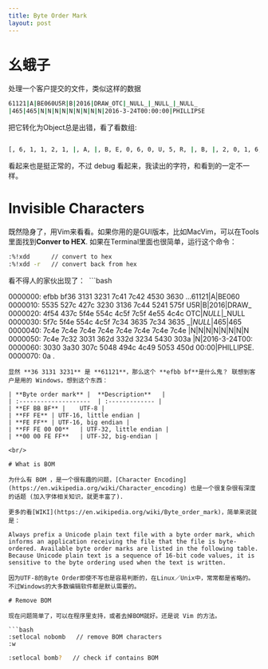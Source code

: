 ```yaml
---
title: Byte Order Mark
layout: post
---
```


# 幺蛾子

处理一个客户提交的文件，类似这样的数据

```bash
﻿61121|A|BE060U5R|B|2016|DRAW_OTC|_NULL_|_NULL_|_NULL_
|465|465|N|N|N|N|N|N|N|N|N|2016-3-24T00:00:00|PHILLIPSE
```
把它转化为Object总是出错，看了看数组:

```bash

[﻿, 6, 1, 1, 2, 1, |, A, |, B, E, 0, 6, 0, U, 5, R, |, B, |, 2, 0, 1, 6, |, D, R, A, W, _, O, T, C, |, _, N, U, L, L, _, |, _, N, U, L, L, _, |, _, N, U, L, L, _, |, 4, 6, 5, |, 4, 6, 5, |, N, |, N, |, N, |, N, |, N, |, N, |, N, |, N, |, N, |, 2, 0, 1, 6, -, 3, -, 2, 4, T, 0, 0, :, 0, 0, :, 0, 0, |, P, H, I, L, L, I, P, S, E]

```
看起来也是挺正常的，不过 debug 看起来，我读出的字符，和看到的一定不一样。


# Invisible Characters

既然隐身了，用Vim来看看。如果你用的是GUI版本，比如MacVim，可以在Tools里面找到**Conver to HEX**. 如果在Terminal里面也很简单，运行这个命令：

```bash
:%!xdd      // convert to hex
:%!xdd -r   // convert back from hex
```

看不得人的家伙出现了：
 ```bash

0000000: efbb bf36 3131 3231 7c41 7c42 4530 3630  ...61121|A|BE060
0000010: 5535 527c 427c 3230 3136 7c44 5241 575f  U5R|B|2016|DRAW_
0000020: 4f54 437c 5f4e 554c 4c5f 7c5f 4e55 4c4c  OTC|_NULL_|_NULL
0000030: 5f7c 5f4e 554c 4c5f 7c34 3635 7c34 3635  _|_NULL_|465|465
0000040: 7c4e 7c4e 7c4e 7c4e 7c4e 7c4e 7c4e 7c4e  |N|N|N|N|N|N|N|N
0000050: 7c4e 7c32 3031 362d 332d 3234 5430 303a  |N|2016-3-24T00:
0000060: 3030 3a30 307c 5048 494c 4c49 5053 450d  00:00|PHILLIPSE.
0000070: 0a                                       .

``` 
显然 **36 3131 3231** 是 **61121**，那么这个 **efbb bf**是什么鬼？ 联想到客户是用的 Windows，想到这个东西：

| **Byte order mark** |  **Description**   | 
| :--------------------  | :------------- |
| **EF BB BF** |	UTF-8 |
| **FF FE**	| UTF-16, little endian |
| **FE FF**	| UTF-16, big endian |
| **FF FE 00 00**	| UTF-32, little endian |
| **00 00 FE FF**	| UTF-32, big-endian |

<br/>

# What is BOM

为什么有 BOM ，是一个很有趣的问题，[Character Encoding](https://en.wikipedia.org/wiki/Character_encoding) 也是一个很复杂很有深度的话题 (加入字体相关知识，就更丰富了).

更多的看[WIKI](https://en.wikipedia.org/wiki/Byte_order_mark)，简单来说就是：

Always prefix a Unicode plain text file with a byte order mark, which informs an application receiving the file that the file is byte-ordered. Available byte order marks are listed in the following table. Because Unicode plain text is a sequence of 16-bit code values, it is sensitive to the byte ordering used when the text is written.

因为UTF-8的Byte Order即使不写也是容易判断的，在Linux／Unix中，常常都是省略的。不过Windows的大多数编辑软件都是默认需要的。

# Remove BOM

现在问题简单了，可以在程序里支持，或者去掉BOM就好。还是说 Vim 的方法。

```bash
:setlocal nobomb   // remove BOM characters
:w 
```
```bash
:setlocal bomb?   // check if contains BOM
```

